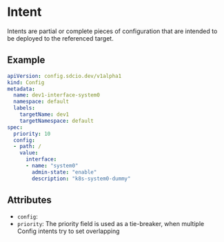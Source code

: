 # Intent
Intents are partial or complete pieces of configuration that are intended to be deployed to the referenced target.

## Example
```yaml
apiVersion: config.sdcio.dev/v1alpha1
kind: Config
metadata:
  name: dev1-interface-system0
  namespace: default
  labels:
    targetName: dev1
    targetNamespace: default
spec:
  priority: 10
  config:
  - path: /
    value:
      interface:
      - name: "system0"
        admin-state: "enable"
        description: "k8s-system0-dummy"
```

## Attributes

* `config`: 
* `priority`: The priority field is used as a tie-breaker, when multiple Config intents try to set overlapping 
